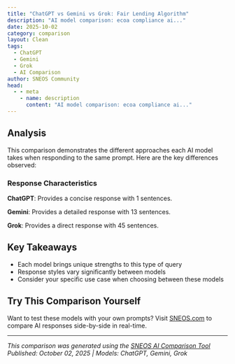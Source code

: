 ```yaml
---
title: "ChatGPT vs Gemini vs Grok: Fair Lending Algorithm"
description: "AI model comparison: ecoa compliance ai..."
date: 2025-10-02
category: comparison
layout: Clean
tags:
  - ChatGPT
  - Gemini
  - Grok
  - AI Comparison
author: SNEOS Community
head:
  - - meta
    - name: description
      content: "AI model comparison: ecoa compliance ai..."
---
```


<ChatComparison
  title="ChatGPT vs Gemini vs Grok: Fair Lending Algorithm"
  prompt="ecoa compliance ai"
  :responses='{
    "ChatGPT": "Error calling OpenAI API.",
    "Gemini": "ECOA compliance and AI are related in a few key ways:\n\n*   **Fair Lending Laws:** The Equal Credit Opportunity Act (ECOA) prohibits credit discrimination based on race, color, religion, national origin, sex, marital status, age, or because you receive public assistance. AI systems used in lending must be designed and monitored to avoid discriminatory outcomes.\n*   **Bias Detection and Mitigation:** AI models can inadvertently learn and perpetuate biases from the data they are trained on. Financial institutions need to implement robust bias detection and mitigation techniques to ensure fairness in credit decisions.\n*   **Transparency and Explainability:** Regulators are increasingly emphasizing the need for transparency and explainability in AI-driven lending. Lenders should be able to explain the factors that influenced a credit decision to applicants, even when the decision is based on complex AI models.\n*   **Data Quality and Governance:** The quality and representativeness of data used to train AI models are crucial for fair lending. Financial institutions need to establish strong data governance practices to ensure that their data is accurate, complete, and free from bias.\n*   **Model Validation and Monitoring:** AI models should be rigorously validated and monitored to ensure that they are performing as intended and not producing discriminatory results over time. This includes regular audits and independent reviews.\n*   **Adverse Action Notices:** If an AI model contributes to an adverse credit decision, the applicant must receive a clear and specific explanation of the reasons for the decision, as required by ECOA.\n*   **Compliance Programs:** Financial institutions should integrate AI governance and fair lending compliance into their overall compliance programs. This includes establishing policies, procedures, and training programs to ensure that AI systems are used responsibly and ethically.",
    "Grok": "ECOA (Equal Credit Opportunity Act) compliance in the context of AI refers to the use of artificial intelligence systems in lending and credit decisions while adhering to the regulations set forth by the ECOA. The Equal Credit Opportunity Act is a U.S. federal law that prohibits discrimination in credit transactions based on race, color, religion, national origin, sex, marital status, age, or because an individual receives public assistance. When AI is used in credit scoring, loan approvals, or other financial services, ensuring ECOA compliance is critical to avoid discriminatory practices, whether intentional or unintentional.\n\n### Key Aspects of ECOA Compliance in AI Systems\n1. **Non-Discrimination**: AI models must not use prohibited bases (e.g., race, gender, or religion) as factors in credit decisions. Even if these factors are not explicitly used, AI systems must avoid \u0022proxy variables\u0022 that indirectly correlate with protected characteristics and lead to disparate impact (e.g., zip codes that correlate with race).\n\n2. **Transparency and Explainability**: Under ECOA, creditors must provide specific reasons for denying credit (via adverse action notices). AI systems, which are often seen as \u0022black boxes,\u0022 must be designed to provide explainable outputs that comply with this requirement. Explainable AI (XAI) techniques can help in breaking down why a decision was made.\n\n3. **Fair Lending Analysis**: AI systems must be regularly audited and tested for bias to ensure they do not result in disparate treatment or disparate impact on protected groups. This includes analyzing outcomes across different demographics to identify unintentional bias in the model.\n\n4. **Data Integrity**: The data used to train AI models must be carefully curated to avoid historical biases. For example, if historical lending data reflects past discriminatory practices, training AI on such data could perpetuate inequalities.\n\n5. **Regulatory Oversight**: The Consumer Financial Protection Bureau (CFPB) and other regulatory bodies oversee ECOA compliance. In recent years, they have focused on AI and machine learning models in lending, emphasizing the need for fairness and accountability. The CFPB has issued guidance on how ECOA applies to AI-driven decisions.\n\n### Challenges with AI in ECOA Compliance\n- **Algorithmic Bias**: AI models can inadvertently learn and replicate biases present in training data, leading to unfair outcomes.\n- **Lack of Interpretability**: Complex AI models like deep learning can be difficult to interpret, complicating the requirement to provide clear reasons for credit denials.\n- **Evolving Regulations**: As AI technology advances, regulators are still adapting frameworks to address new risks, creating uncertainty for businesses.\n\n### Best Practices for ECOA Compliance with AI\n1. **Bias Audits**: Conduct regular fairness audits of AI models using metrics like equal opportunity, demographic parity, or disparate impact ratios.\n2. **Explainable AI Tools**: Use tools and frameworks that make AI decisions interpretable to comply with adverse action notice requirements.\n3. **Diverse Data Sets**: Ensure training data is representative and free from historical biases.\n4. **Human Oversight**: Incorporate human-in-the-loop processes to review AI decisions, especially in high-stakes scenarios like lending.\n5. **Regulatory Collaboration**: Work with legal and compliance teams to stay updated on CFPB guidelines and other regulatory developments regarding AI in lending.\n6. **Third-Party Tools**: Leverage third-party vendors specializing in fair lending analytics and AI compliance to validate models.\n\n### Recent Developments\nIn 2023, the CFPB issued statements emphasizing that ECOA applies to algorithmic credit decisions, and companies cannot avoid liability by claiming reliance on \u0022neutral\u0022 algorithms. Additionally, interagency statements from regulators like the Federal Reserve and Department of Justice have highlighted the risks of AI bias in lending and the need for robust risk management practices.\n\nIf you\u0027re looking to implement an AI system for credit decisions or ensure ECOA compliance, consider consulting with legal experts in fair lending laws and partnering with data scientists who specialize in ethical AI. Would you like more details on specific tools, regulations, or case studies related to ECOA and AI?"
  }'
  published-date="13:42"
/>

## Analysis

This comparison demonstrates the different approaches each AI model takes when responding to the same prompt. Here are the key differences observed:

### Response Characteristics

**ChatGPT**: Provides a concise response with 1 sentences. 

**Gemini**: Provides a detailed response with 13 sentences. 

**Grok**: Provides a direct response with 45 sentences. 

## Key Takeaways

- Each model brings unique strengths to this type of query
- Response styles vary significantly between models
- Consider your specific use case when choosing between these models

## Try This Comparison Yourself

Want to test these models with your own prompts? Visit [SNEOS.com](https://sneos.com) to compare AI responses side-by-side in real-time.

---

*This comparison was generated using the [SNEOS AI Comparison Tool](https://sneos.com)*
*Published: October 02, 2025 | Models: ChatGPT, Gemini, Grok*
